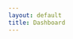 ```yaml
---
layout: default
title: Dashboard
---
```


<link rel="stylesheet" href="{{site.baseurl}}/css/dashboard.css">
<script src="{{site.baseurl}}/js/dashboard.js"></script>
<script src="{{site.baseurl}}/js/gendata.js"></script>

<div>
    <style>
        .ds-section {
            border-top: solid 3px #777;
            background-color: #fafafa;
        }

        .ds-section-title {
            color: #777;
            font-size: 16px;
            font-weight: bold;
            font-variant: small-caps;
        }

        .ds-dashboard-title {
            color: #555;
            font-size: 18px;
            font-weight: bold;
            font-variant: small-caps;
        }
    </style>
</div>


<div class="row">
    <div class="col-md-12">
        <p class="ds-dashboard-title">class dashboard</p>
    </div>
    <div class="col-md-6 ds-section">
        <p class="ds-section-title">students</p>
        <div id="section-students"></div>
    </div>
    <div class="col-md-6">
        <div class="row">
            <div class="col-md-12">
                <div id="section-courses" class="ds-section">
                    <p class="ds-section-title">courses</p>
                    <table class="table table-condensed table-fluid">
                        <thead></thead>
                        <tbody></tbody>
                    </table>
                </div>
            </div>
            <div class="col-md-12">
                <div class="ds-section">
                    <p class="ds-section-title">class</p>
                    <div id="section-class"></div>
                </div>
            </div>
        </div>
    </div>
</div>

<!-- Students Section -->
<script>
    // Create and configure an instance of the student's table
    var tableStudents = dashboard.chart.studentsTable()
        .from(classData.from)
        .to(classData.to)
        .height(26);

    // Select the container element, bind the data and invoke the chart
    d3.select('div#section-students')
        .data([classData.students])
        .call(tableStudents);
</script>

<!-- Course Section -->
<script>
    var courses = dashboard.chart.tableCourses()
        .from(classData.from)
        .to(classData.to)
        .height(22);

    d3.select('#section-courses')
        .data([classData.classes])
        .call(courses);
</script>

<!-- Class Section -->
<script>
    var classChart = dashboard.chart.tableClass()
        .from(classData.from)
        .to(classData.to)
        .height(20);

    console.log(classData.weeklyMetrics);

    d3.select('#section-class')
        .data([classData.weeklyMetrics])
        .call(classChart);
</script>

